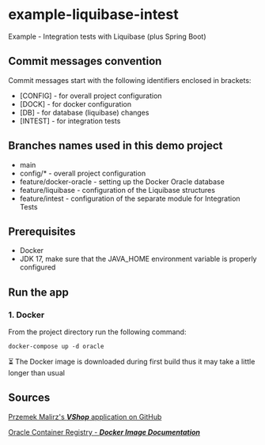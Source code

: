 # example-liquibase-intest
Example - Integration tests with Liquibase (plus Spring Boot)



## Commit messages convention
Commit messages start with the following identifiers enclosed in brackets:

* [CONFIG] - for overall project configuration
* [DOCK] - for docker configuration
* [DB] - for database (liquibase) changes
* [INTEST] - for integration tests



## Branches names used in this demo project

* main
* config/* - overall project configuration
* feature/docker-oracle - setting up the Docker Oracle database
* feature/liquibase - configuration of the Liquibase structures
* feature/intest - configuration of the separate module for Integration Tests


## Prerequisites

- Docker
- JDK 17, make sure that the JAVA_HOME environment variable is properly configured


## Run the app
### 1. Docker
From the project directory run the following command:
```shell
docker-compose up -d oracle
```
⏳ The Docker image is downloaded during first build thus it  may take a little longer than usual


## Sources
[Przemek Malirz's ***VShop*** application on GitHub](https://github.com/pmalirz/vshop)

[Oracle Container Registry - ***Docker Image Documentation***](https://container-registry.oracle.com/ords/f?p=113:4:7132997386216:::4:P4_REPOSITORY,AI_REPOSITORY,AI_REPOSITORY_NAME,P4_REPOSITORY_NAME,P4_EULA_ID,P4_BUSINESS_AREA_ID:803,803,Oracle%20Database%20Express%20Edition,Oracle%20Database%20Express%20Edition,1,0&cs=3O9aDhk0TG62vtwnn1iPt8FwP9tFUTiRoYQQgB2DZFKLEoDK408DPdLm-YsbNEMVvjsmYi9_GzDvKbj2ZJKccmg)